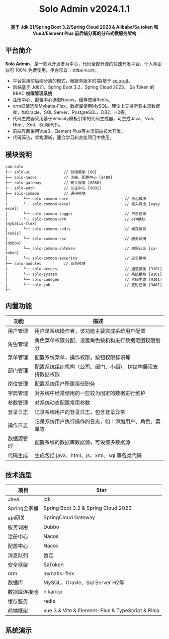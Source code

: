 <h1 align="center" style="margin: 30px 0 30px; font-weight: bold;">Solo Admin v2024.1.1</h1>
<h4 align="center">基于 Jdk 21/Spring Boot 3.2/Spring Cloud 2023 & Alibaba/Sa token 和 Vue3/Element Plus 前后端分离的分布式微服务架构</h4>

## 平台简介

**Solo Admin**，是一款以开发者为中心，代码全部开源的快速开发平台，个人与企业可 100% 免费使用。平台宗旨：`优雅永不过时`。

- 平台采用前后端分离的模式，微服务版本前端(基于 [solo-ui](https://gitee.com/eleven-gentleman/solo-ui))。
- 后端基于 Jdk21、Spring Boot 3.2、Spring Cloud 2023、 Sa Token 的 RBAC **权限管理系统**
- 注册中心、配置中心选型Nacos，缓存使用Redis。
- orm框架选型Mybatis-Flex，数据库使用MySQL。理论上支持所有主流数据库，如Oracle、SQL Server、PostgreSQL、DB2、H2等。
- 代码生成器采用基于Velocity模板引擎的代码生成器，可生成Java、Vue、Html、Xml、Sql等代码。
- 前端界面采用Vue3、Element Plus等主流前端技术开发。
- 代码简洁，架构清晰，适合学习和直接项目中使用。

## 模块说明

~~~
com.solo     
├── solo-ui               // 前端框架 [80]
├── solo-nacos            // 注册、配置中心 [8488]
├── solo-gateway          // 网关服务 [8888]
├── solo-auth             // 认证中心 [9001]
├── solo-common           // 通用模块
│       └── solo-common-core                         // 核心模块
│       └── solo-common-excel                        // 导入导出 [easy excel]
│       └── solo-common-logger                       // 日志记录
│       └── solo-common-orm                          // orm模块 [mybatis-flex]
│       └── solo-common-redis                        // 缓存服务 [redis]
│       └── solo-common-rpc                          // 服务调用 [dubbo]
│       └── solo-common-satoken                      // 权限认证 [sa-token]
│       └── solo-common-security                     // 安全模块
├── solo-modules          // 业务模块
│       └── solo-access                              // 通道服务 [9101]
│       └── solo-system                              // 系统模块 [9201]
│       └── solo-codegen                             // 代码生成 [9301]
│       └── solo-job                                 // 定时任务 [9401]
├─
~~~

## 内置功能

| 功能    | 描述                              |
|-------|---------------------------------|
| 用户管理  | 用户是系统操作者，该功能主要完成系统用户配置          |
| 角色管理  | 角色菜单权限分配、设置角色按机构进行数据范围权限划分      |
| 菜单管理  | 配置系统菜单，操作权限，按钮权限标识等             |
| 部门管理  | 配置系统组织机构（公司、部门、小组），树结构展现支持数据权限  |
| 岗位管理  | 配置系统用户所属担任职务                    |
| 字典管理  | 对系统中经常使用的一些较为固定的数据进行维护          |
| 参数管理  | 对系统动态配置常用参数                     |
| 登录日志  | 记录系统用户的登录日志，包含登录异常              |
| 操作日志  | 记录系统用户执行操作的日志，如：添加用户、角色、菜单等     |
| 数据源管理 | 配置系统的数据库数据源，可设置多数据源             |
| 代码生成  | 生成包括 java、html、js、xml、sql 等各类代码 |

## 技术选型

| 项目        | Star                                             |
|-----------|--------------------------------------------------|
| Java      | jdk                                              |
| Spring全家桶 | Spring Boot 3.2 & Spring Cloud 2023              |
| api网关     | SpringCloud Gateway                              |
| 服务调用      | Dubbo                                            |
| 注册中心      | Nacos                                            |
| 配置中心      | Nacos                                            |
| 消息队列      | 暂定                                               |
| 安全框架      | SaToken                                          |
| orm       | mybatis-flex                                     |
| 数据库       | MySQL、Oravle、Sql Server H2等                      |
| 数据库连接池    | hikaricp                                         |
| 缓存服务      | redis                                            |
| 前端框架      | vue 3 & Vite & Element-Plus & TypeScript & Pinia |

## 系统演示

